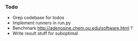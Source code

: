 ### Todo
- Grep codebase for todos
- Implement runners in run.py
- Benchmark http://adenosine.chem.ou.edu/software.html ?
- Write result stuff for suboptimal

